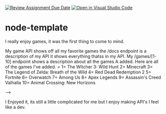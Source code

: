 [![Review Assignment Due Date](https://classroom.github.com/assets/deadline-readme-button-22041afd0340ce965d47ae6ef1cefeee28c7c493a6346c4f15d667ab976d596c.svg)](https://classroom.github.com/a/UTDHf9Ow)
[![Open in Visual Studio Code](https://classroom.github.com/assets/open-in-vscode-2e0aaae1b6195c2367325f4f02e2d04e9abb55f0b24a779b69b11b9e10269abc.svg)](https://classroom.github.com/online_ide?assignment_repo_id=17636369&assignment_repo_type=AssignmentRepo)
# node-template

<!-- Why did you pick this API topic? -->

I really enjoy games, it was the first thing to come to mind.

<!-- Describe your API and the available data endpoints -->

My game API shows off all my favorite games
the /docs endpoint is a description of my API it shows everything thatss in my API.
My  /games/[1-10]  endpoint shows a description about all the games A added. Here are all of the games I've added. = 
1= The Witcher 3: Wild Hunt
2= Minecraft
3= The Legend of Zelda: Breath of the Wild
4= Red Dead Redemption 2
5= Fortnite
6= Overwatch
7= Among Us
8= Apex Legends
9= Assassin's Creed Valhalla
10= Animal Crossing: New Horizons

<!-- How was your experience building your own API server after using other APIs as a client in Unit 2? --> -->

I Enjoyed it, its still a little complicated for me but I enjoy making API's I feel like a dev.

